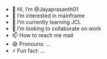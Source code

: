 - 👋 Hi, I’m @Jayaprasanth01
- 👀 I’m interested in mainframe 
- 🌱 I’m currently learning JCL
- 💞️ I’m looking to collaborate on work 
- 📫 How to reach me mail
- 😄 Pronouns: ...
- ⚡ Fun fact: ...

<!---
Jayaprasanth01/Jayaprasanth01 is a ✨ special ✨ repository because its `README.md` (this file) appears on your GitHub profile.
You can click the Preview link to take a look at your changes.
--->
